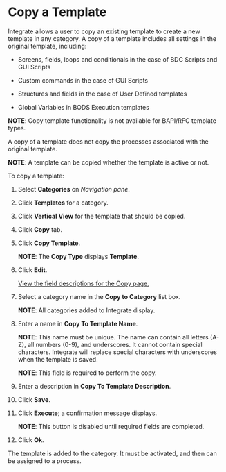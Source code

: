 # Copy a Template

Integrate allows a user to copy an existing template to create a new
template in any category. A copy of a template includes all settings in
the original template, including:

  - Screens, fields, loops and conditionals in the case of BDC Scripts
    and GUI Scripts

  - Custom commands in the case of GUI Scripts

  - Structures and fields in the case of User Defined templates

  - Global Variables in BODS Execution templates

**NOTE**: Copy template functionality is not available for BAPI/RFC
template types.

A copy of a template does not copy the processes associated with the
original template.

**NOTE**: A template can be copied whether the template is active or
not.

To copy a template:

1.  Select **Categories** on *Navigation pane*.

2.  Click **Templates** for a category.

3.  Click **Vertical View** for the template that should be copied.

4.  Click **Copy** tab.

5.  Click <span style="font-weight: bold;">Copy Template</span>.
    
    **NOTE**: The **Copy Type** displays **Template**.

6.  Click **Edit**.
    
    [View the field descriptions for the Copy
    page.](../Page_Desc/Copy.htm)

7.  Select a category name in the **Copy to Category** list box.
    
    **NOTE**: All categories added to Integrate display.

8.  Enter a name in <span style="font-weight: bold;">Copy To Template
    Name</span>.
    
    **NOTE**: This name must be unique. The name can contain all letters
    (A-Z), all numbers (0-9), and underscores. It cannot contain special
    characters. Integrate will replace special characters with
    underscores when the template is saved.
    
    <span style="font-weight: bold;">NOTE</span>: This field is required
    to perform the copy.

9.  Enter a description in <span style="font-weight: bold;">Copy To
    Template Description</span>.

10. Click **Save**.

11. Click **Execute**; a confirmation message displays.
    
    <span style="font-weight: bold;">NOTE</span>: This button is
    disabled until required fields are completed.

12. Click **Ok**.

The template is added to the category. It must be activated, and then
can be assigned to a process.
